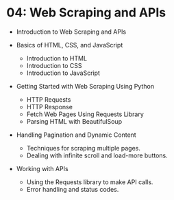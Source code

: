 # 04: Web Scraping and APIs
- Introduction to Web Scraping and APIs
- Basics of HTML, CSS, and JavaScript
  - Introduction to HTML
  - Introduction to CSS
  - Introduction to JavaScript
- Getting Started with Web Scraping Using Python
  - HTTP Requests
  - HTTP Response
  - Fetch Web Pages Using Requests Library
  - Parsing HTML with BeautifulSoup

- Handling Pagination and Dynamic Content
  - Techniques for scraping multiple pages.
  - Dealing with infinite scroll and load-more buttons.

- Working with APIs
  - Using the Requests library to make API calls.
  - Error handling and status codes.
